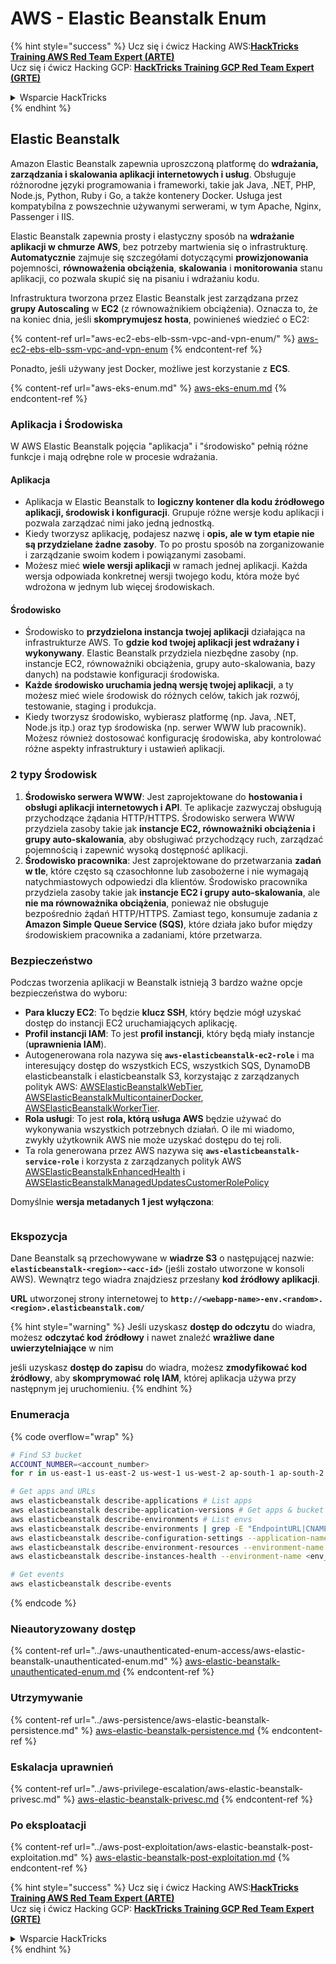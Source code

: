 # AWS - Elastic Beanstalk Enum

{% hint style="success" %}
Ucz się i ćwicz Hacking AWS:<img src="../../../.gitbook/assets/image (1) (1) (1) (1).png" alt="" data-size="line">[**HackTricks Training AWS Red Team Expert (ARTE)**](https://training.hacktricks.xyz/courses/arte)<img src="../../../.gitbook/assets/image (1) (1) (1) (1).png" alt="" data-size="line">\
Ucz się i ćwicz Hacking GCP: <img src="../../../.gitbook/assets/image (2) (1).png" alt="" data-size="line">[**HackTricks Training GCP Red Team Expert (GRTE)**<img src="../../../.gitbook/assets/image (2) (1).png" alt="" data-size="line">](https://training.hacktricks.xyz/courses/grte)

<details>

<summary>Wsparcie HackTricks</summary>

* Sprawdź [**plany subskrypcyjne**](https://github.com/sponsors/carlospolop)!
* **Dołącz do** 💬 [**grupy Discord**](https://discord.gg/hRep4RUj7f) lub [**grupy telegram**](https://t.me/peass) lub **śledź** nas na **Twitterze** 🐦 [**@hacktricks\_live**](https://twitter.com/hacktricks_live)**.**
* **Podziel się sztuczkami hackingowymi, przesyłając PR-y do** [**HackTricks**](https://github.com/carlospolop/hacktricks) i [**HackTricks Cloud**](https://github.com/carlospolop/hacktricks-cloud) repozytoriów github.

</details>
{% endhint %}

## Elastic Beanstalk

Amazon Elastic Beanstalk zapewnia uproszczoną platformę do **wdrażania, zarządzania i skalowania aplikacji internetowych i usług**. Obsługuje różnorodne języki programowania i frameworki, takie jak Java, .NET, PHP, Node.js, Python, Ruby i Go, a także kontenery Docker. Usługa jest kompatybilna z powszechnie używanymi serwerami, w tym Apache, Nginx, Passenger i IIS.

Elastic Beanstalk zapewnia prosty i elastyczny sposób na **wdrażanie aplikacji w chmurze AWS**, bez potrzeby martwienia się o infrastrukturę. **Automatycznie** zajmuje się szczegółami dotyczącymi **prowizjonowania** pojemności, **równoważenia obciążenia**, **skalowania** i **monitorowania** stanu aplikacji, co pozwala skupić się na pisaniu i wdrażaniu kodu.

Infrastruktura tworzona przez Elastic Beanstalk jest zarządzana przez **grupy Autoscaling** w **EC2** (z równoważnikiem obciążenia). Oznacza to, że na koniec dnia, jeśli **skomprymujesz hosta**, powinieneś wiedzieć o EC2:

{% content-ref url="aws-ec2-ebs-elb-ssm-vpc-and-vpn-enum/" %}
[aws-ec2-ebs-elb-ssm-vpc-and-vpn-enum](aws-ec2-ebs-elb-ssm-vpc-and-vpn-enum/)
{% endcontent-ref %}

Ponadto, jeśli używany jest Docker, możliwe jest korzystanie z **ECS**.

{% content-ref url="aws-eks-enum.md" %}
[aws-eks-enum.md](aws-eks-enum.md)
{% endcontent-ref %}

### Aplikacja i Środowiska

W AWS Elastic Beanstalk pojęcia "aplikacja" i "środowisko" pełnią różne funkcje i mają odrębne role w procesie wdrażania.

#### Aplikacja

* Aplikacja w Elastic Beanstalk to **logiczny kontener dla kodu źródłowego aplikacji, środowisk i konfiguracji**. Grupuje różne wersje kodu aplikacji i pozwala zarządzać nimi jako jedną jednostką.
* Kiedy tworzysz aplikację, podajesz nazwę i **opis, ale w tym etapie nie są przydzielane żadne zasoby**. To po prostu sposób na zorganizowanie i zarządzanie swoim kodem i powiązanymi zasobami.
* Możesz mieć **wiele wersji aplikacji** w ramach jednej aplikacji. Każda wersja odpowiada konkretnej wersji twojego kodu, która może być wdrożona w jednym lub więcej środowiskach.

#### Środowisko

* Środowisko to **przydzielona instancja twojej aplikacji** działająca na infrastrukturze AWS. To **gdzie kod twojej aplikacji jest wdrażany i wykonywany**. Elastic Beanstalk przydziela niezbędne zasoby (np. instancje EC2, równoważniki obciążenia, grupy auto-skalowania, bazy danych) na podstawie konfiguracji środowiska.
* **Każde środowisko uruchamia jedną wersję twojej aplikacji**, a ty możesz mieć wiele środowisk do różnych celów, takich jak rozwój, testowanie, staging i produkcja.
* Kiedy tworzysz środowisko, wybierasz platformę (np. Java, .NET, Node.js itp.) oraz typ środowiska (np. serwer WWW lub pracownik). Możesz również dostosować konfigurację środowiska, aby kontrolować różne aspekty infrastruktury i ustawień aplikacji.

### 2 typy Środowisk

1. **Środowisko serwera WWW**: Jest zaprojektowane do **hostowania i obsługi aplikacji internetowych i API**. Te aplikacje zazwyczaj obsługują przychodzące żądania HTTP/HTTPS. Środowisko serwera WWW przydziela zasoby takie jak **instancje EC2, równoważniki obciążenia i grupy auto-skalowania**, aby obsługiwać przychodzący ruch, zarządzać pojemnością i zapewnić wysoką dostępność aplikacji.
2. **Środowisko pracownika**: Jest zaprojektowane do przetwarzania **zadań w tle**, które często są czasochłonne lub zasobożerne i nie wymagają natychmiastowych odpowiedzi dla klientów. Środowisko pracownika przydziela zasoby takie jak **instancje EC2 i grupy auto-skalowania**, ale **nie ma równoważnika obciążenia**, ponieważ nie obsługuje bezpośrednio żądań HTTP/HTTPS. Zamiast tego, konsumuje zadania z **Amazon Simple Queue Service (SQS)**, które działa jako bufor między środowiskiem pracownika a zadaniami, które przetwarza.

### Bezpieczeństwo

Podczas tworzenia aplikacji w Beanstalk istnieją 3 bardzo ważne opcje bezpieczeństwa do wyboru:

* **Para kluczy EC2**: To będzie **klucz SSH**, który będzie mógł uzyskać dostęp do instancji EC2 uruchamiających aplikację.
* **Profil instancji IAM**: To jest **profil instancji**, który będą miały instancje (**uprawnienia IAM**).
* Autogenerowana rola nazywa się **`aws-elasticbeanstalk-ec2-role`** i ma interesujący dostęp do wszystkich ECS, wszystkich SQS, DynamoDB elasticbeanstalk i elasticbeanstalk S3, korzystając z zarządzanych polityk AWS: [AWSElasticBeanstalkWebTier](https://us-east-1.console.aws.amazon.com/iam/home#/policies/arn:aws:iam::aws:policy/AWSElasticBeanstalkWebTier), [AWSElasticBeanstalkMulticontainerDocker](https://us-east-1.console.aws.amazon.com/iam/home#/policies/arn:aws:iam::aws:policy/AWSElasticBeanstalkMulticontainerDocker), [AWSElasticBeanstalkWorkerTier](https://us-east-1.console.aws.amazon.com/iam/home#/policies/arn:aws:iam::aws:policy/AWSElasticBeanstalkWorkerTier).
* **Rola usługi**: To jest **rola, którą usługa AWS** będzie używać do wykonywania wszystkich potrzebnych działań. O ile mi wiadomo, zwykły użytkownik AWS nie może uzyskać dostępu do tej roli.
* Ta rola generowana przez AWS nazywa się **`aws-elasticbeanstalk-service-role`** i korzysta z zarządzanych polityk AWS [AWSElasticBeanstalkEnhancedHealth](https://us-east-1.console.aws.amazon.com/iam/home#/policies/arn:aws:iam::aws:policy/service-role/AWSElasticBeanstalkEnhancedHealth) i [AWSElasticBeanstalkManagedUpdatesCustomerRolePolicy](https://us-east-1.console.aws.amazon.com/iamv2/home?region=us-east-1#/roles/details/aws-elasticbeanstalk-service-role?section=permissions)

Domyślnie **wersja metadanych 1 jest wyłączona**:

<figure><img src="../../../.gitbook/assets/image (103).png" alt=""><figcaption></figcaption></figure>

### Ekspozycja

Dane Beanstalk są przechowywane w **wiadrze S3** o następującej nazwie: **`elasticbeanstalk-<region>-<acc-id>`** (jeśli zostało utworzone w konsoli AWS). Wewnątrz tego wiadra znajdziesz przesłany **kod źródłowy aplikacji**.

**URL** utworzonej strony internetowej to **`http://<webapp-name>-env.<random>.<region>.elasticbeanstalk.com/`**

{% hint style="warning" %}
Jeśli uzyskasz **dostęp do odczytu** do wiadra, możesz **odczytać kod źródłowy** i nawet znaleźć **wrażliwe dane uwierzytelniające** w nim

jeśli uzyskasz **dostęp do zapisu** do wiadra, możesz **zmodyfikować kod źródłowy**, aby **skomprymować** **rolę IAM**, której aplikacja używa przy następnym jej uruchomieniu.
{% endhint %}

### Enumeracja

{% code overflow="wrap" %}
```bash
# Find S3 bucket
ACCOUNT_NUMBER=<account_number>
for r in us-east-1 us-east-2 us-west-1 us-west-2 ap-south-1 ap-south-2 ap-northeast-1 ap-northeast-2 ap-northeast-3 ap-southeast-1 ap-southeast-2 ap-southeast-3 ca-central-1 eu-central-1 eu-central-2 eu-west-1 eu-west-2 eu-west-3 eu-north-1 sa-east-1 af-south-1 ap-east-1 eu-south-1 eu-south-2 me-south-1 me-central-1; do aws s3 ls elasticbeanstalk-$r-$ACCOUNT_NUMBER 2>/dev/null && echo "Found in: elasticbeanstalk-$r-$ACCOUNT_NUMBER"; done

# Get apps and URLs
aws elasticbeanstalk describe-applications # List apps
aws elasticbeanstalk describe-application-versions # Get apps & bucket name with source code
aws elasticbeanstalk describe-environments # List envs
aws elasticbeanstalk describe-environments | grep -E "EndpointURL|CNAME"
aws elasticbeanstalk describe-configuration-settings --application-name <app_name> --environment-name <env_name>
aws elasticbeanstalk describe-environment-resources --environment-name <env_name> # Get env info such as SQS used queues
aws elasticbeanstalk describe-instances-health --environment-name <env_name> # Get the instances of an environment

# Get events
aws elasticbeanstalk describe-events
```
{% endcode %}

### Nieautoryzowany dostęp

{% content-ref url="../aws-unauthenticated-enum-access/aws-elastic-beanstalk-unauthenticated-enum.md" %}
[aws-elastic-beanstalk-unauthenticated-enum.md](../aws-unauthenticated-enum-access/aws-elastic-beanstalk-unauthenticated-enum.md)
{% endcontent-ref %}

### Utrzymywanie

{% content-ref url="../aws-persistence/aws-elastic-beanstalk-persistence.md" %}
[aws-elastic-beanstalk-persistence.md](../aws-persistence/aws-elastic-beanstalk-persistence.md)
{% endcontent-ref %}

### Eskalacja uprawnień

{% content-ref url="../aws-privilege-escalation/aws-elastic-beanstalk-privesc.md" %}
[aws-elastic-beanstalk-privesc.md](../aws-privilege-escalation/aws-elastic-beanstalk-privesc.md)
{% endcontent-ref %}

### Po eksploatacji

{% content-ref url="../aws-post-exploitation/aws-elastic-beanstalk-post-exploitation.md" %}
[aws-elastic-beanstalk-post-exploitation.md](../aws-post-exploitation/aws-elastic-beanstalk-post-exploitation.md)
{% endcontent-ref %}

{% hint style="success" %}
Ucz się i ćwicz Hacking AWS:<img src="../../../.gitbook/assets/image (1) (1) (1) (1).png" alt="" data-size="line">[**HackTricks Training AWS Red Team Expert (ARTE)**](https://training.hacktricks.xyz/courses/arte)<img src="../../../.gitbook/assets/image (1) (1) (1) (1).png" alt="" data-size="line">\
Ucz się i ćwicz Hacking GCP: <img src="../../../.gitbook/assets/image (2) (1).png" alt="" data-size="line">[**HackTricks Training GCP Red Team Expert (GRTE)**<img src="../../../.gitbook/assets/image (2) (1).png" alt="" data-size="line">](https://training.hacktricks.xyz/courses/grte)

<details>

<summary>Wsparcie HackTricks</summary>

* Sprawdź [**plany subskrypcyjne**](https://github.com/sponsors/carlospolop)!
* **Dołącz do** 💬 [**grupy Discord**](https://discord.gg/hRep4RUj7f) lub [**grupy telegramowej**](https://t.me/peass) lub **śledź** nas na **Twitterze** 🐦 [**@hacktricks\_live**](https://twitter.com/hacktricks_live)**.**
* **Dziel się sztuczkami hackingowymi, przesyłając PR-y do** [**HackTricks**](https://github.com/carlospolop/hacktricks) i [**HackTricks Cloud**](https://github.com/carlospolop/hacktricks-cloud) repozytoriów na githubie.

</details>
{% endhint %}
